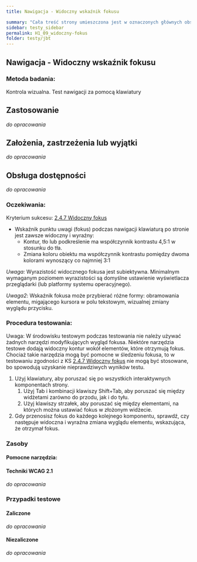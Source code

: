 ```yaml
---
title: Nawigacja - Widoczny wskaźnik fokusu

summary: "Cała treść strony umieszczona jest w oznaczonych głównych obszarach (punktach orientacyjnych)."
sidebar: testy_sidebar
permalink: H1_09_widoczny-fokus
folder: testy/jbt
---
```



## Nawigacja - Widoczny wskaźnik fokusu

### Metoda badania: 
Kontrola wizualna. Test nawigacji za pomocą klawiatury

## Zastosowanie
_do opracowania_
## Założenia, zastrzeżenia lub wyjątki
_do opracowania_

## Obsługa dostępności
_do opracowania_

### Oczekiwania:
Kryterium sukcesu: [2.4.7 Widoczny fokus](https://wcag.lepszyweb.pl/#focus-visible)
-	Wskaźnik punktu uwagi (fokus) podczas nawigacji klawiaturą po stronie jest zawsze widoczny i wyraźny:
    -	Kontur, tło lub podkreślenie ma współczynnik kontrastu 4,5:1 w stosunku do tła.
    -	Zmiana koloru obiektu ma współczynnik kontrastu pomiędzy dwoma kolorami wynoszący co najmniej 3:1

*Uwaga:* Wyrazistość widocznego fokusa jest subiektywna. Minimalnym wymaganym poziomem wyrazistości są domyślne ustawienie wyświetlacza przeglądarki (lub platformy systemu operacyjnego).

*Uwaga2*: Wskaźnik fokusa może przybierać różne formy: obramowania elementu, migającego kursora w polu tekstowym, wizualnej zmiany wyglądu przycisku.

### Procedura testowania:
Uwaga: W środowisku testowym podczas testowania nie należy używać żadnych narzędzi modyfikujących wygląd fokusa. Niektóre narzędzia testowe dodają widoczny kontur wokół elementów, które otrzymują fokus.  Chociaż takie narzędzia mogą być pomocne w śledzeniu fokusa, to w testowaniu zgodności z KS [2.4.7 Widoczny fokus](https://wcag.lepszyweb.pl/#focus-visible) nie mogą być stosowane, bo spowodują uzyskanie nieprawdziwych wyników testu.  
1.	Użyj klawiatury, aby poruszać się po wszystkich interaktywnych komponentach strony.
    1.	Użyj Tab i kombinacji klawiszy Shift+Tab, aby poruszać się między widżetami zarówno do przodu, jak i do tyłu.
    2.	Użyj klawiszy strzałek, aby poruszać się między elementami, na których można ustawiać fokus w złożonym widżecie.
2.	Gdy przenosisz fokus do każdego kolejnego komponentu, sprawdź, czy następuje widoczna i wyraźna zmiana wyglądu elementu, wskazująca, że otrzymał fokus. 

### Zasoby

#### Pomocne narzędzia:

#### Techniki WCAG 2.1
_do opracowania_

### Przypadki testowe

#### Zaliczone
_do opracowania_

#### Niezaliczone
_do opracowania_ 
